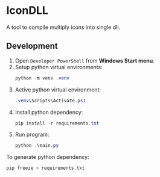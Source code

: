 # IconDLL

A tool to compile multiply icons into single dll.

## Development

1. Open `Developer PowerShell` from  **Windows Start menu**.
2. Setup python virtual environments:
   ```powershell
   python -m venv .venv
   ```
3. Active python virtual environment:
   ```powershell
   .venv\Scripts\Activate.ps1
   ```
4. Install python dependency:
   ```powershell
   pip install -r requirements.txt
   ```
5. Run program:
   ```powershell
   python .\main.py
   ```

To generate python dependency:

```powershell
pip freeze > requirements.txt
```
